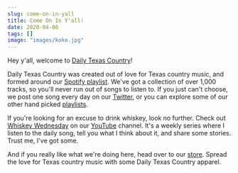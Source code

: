 ```yaml
---
slug: come-on-in-yall
title: Come On In Y'all!
date: 2020-04-06
tags: []
image: "images/koke.jpg"
---
```


Hey y'all, welcome to [Daily Texas Country][dtxc]!

Daily Texas Country was created out of love for Texas country music, and formed around our [Spotify playlist][spotify-playlist]. We've got a collection of over 1,000 tracks, so you'll never run out of songs to listen to. If you just can't choose, we post one song every day on our [Twitter][twitter], or you can explore some of our other hand picked [playlists][playlists].

If you're looking for an excuse to drink whiskey, look no further. Check out [Whiskey Wednesday][whiskey-wednesday] on our [YouTube][youtube] channel. It's a weekly series where I listen to the daily song, tell you what I think about it, and share some stories. Trust me, I've got some.

And if you really like what we're doing here, head over to our [store][store]. Spread the love for Texas country music with some Daily Texas Country apparel.

[dtxc]: /
[spotify-playlist]: https://open.spotify.com/playlist/0AbnxNMZqSCVog82luj1Ir
[playlists]: /playlists
[twitter]: https://twitter.com/dailytxcountry
[youtube]: https://youtube.com/channel/UCpbIlFaiv-3188nAWtgL0Iw
[whiskey-wednesday]: https://www.youtube.com/playlist?list=PLxHXw07TDx4ve5Cl9i1fiwjK7_-3cOA1U
[store]: /store

